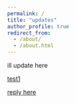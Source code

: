 ```yaml
---
permalink: /
title: "updates"
author_profile: true
redirect_from: 
  - /about/
  - /about.html
---
```

ill update here

[test1](/test1/)

[reply here](https://docs.google.com/forms/d/e/1FAIpQLSfAAh_KQOIWVdx0PWdmuBx1Rt4vU3xc9UNUM4CgMl4Ckdqe1A/viewform?usp=dialog)
